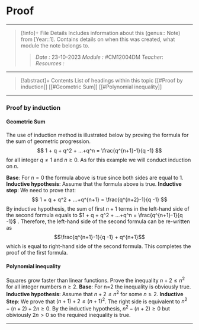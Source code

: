 # Proof
---
> [!info]+ File Details
> Includes information about this (genus:: Note) from [Year::1]. Contains details on when this was created, what module the note belongs to.
> > *Date :*  23-10-2023 
> > *Module :* #CM12004DM 
> > *Teacher*:  
> > *Resources :*

---
> [!abstract]+ Contents
> List of headings within this topic
> [[#Proof by induction]]
> [[#Geometric Sum]]
> [[#Polynomial inequality]]
--- 

### Proof by induction
#### Geometric Sum
The use of induction method is illustrated below by proving the formula for the sum of geometric progression. 
$$ 1 + q + q^2 + ...+q^n = \frac{q^{n+1}-1}{q -1} $$
for all integer $q \neq 1$ and $n \ge 0$. As for this example we will conduct induction on $n$. 

**Base**: For $n=0$ the formula above is true since both sides are equal to 1. 
**Inductive hypothesis**: Assume that the formula above is true. 
**Inductive step**: We need to prove that:
$$ 1 + q + q^2 + ...+q^{n+1} = \frac{q^{n+2}-1}{q -1}  $$
By inductive hypothesis, the sum of first $n + 1$ terms in the left-hand side of the second formula equals to $1 + q + q^2 + ...+q^n = \frac{q^{n+1}-1}{q -1}$ . 
Therefore, the left-hand side of the second formula can be re-written as 
$$\frac{q^{n+1}-1}{q -1} + q^{n+1}$$ which is equal to right-hand side of the second formula. This completes the proof of the first formula.

#### Polynomial inequality
Squares grow faster than linear functions. Prove the inequality $n+2 \le n^2$ for all integer numbers $n \ge 2$. 
**Base**: For n=2 the inequality is obviously true. 
**Inductive hypothesis**: Assume that $n+2 \le n^2$ for some $n \ge 2$. 
**Inductive Step**: We prove that $(n+1)+2 \le (n+1)^2$. The right side is equivalent to $n^2 - (n+2) +2n \ge 0$. By the inductive hypothesis, $n^2 - (n+2) \ge 0$ but obiviously $2n>0$ so the required inequality is true.

---